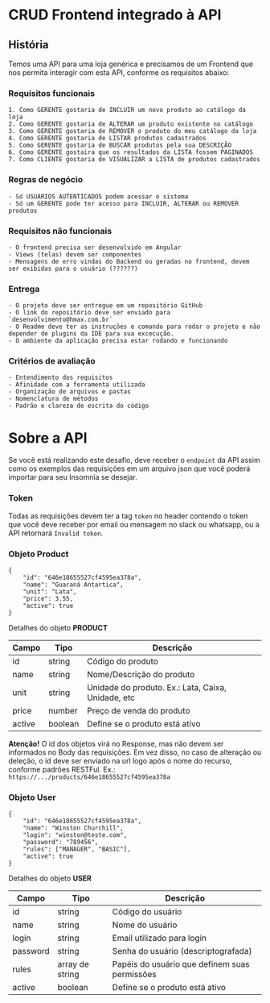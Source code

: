# CRUD Frontend integrado à API

## História
Temos uma API para uma loja genérica e precisamos de um Frontend que nos permita interagir com esta API, conforme os requisitos abaixo:

### Requisitos funcionais
	1. Como GERENTE gostaria de INCLUIR um novo produto ao catálogo da loja
	2. Como GERENTE gostaria de ALTERAR um produto existente no catálogo
	3. Como GERENTE gostaria de REMOVER o produto do meu catálogo da loja
	4. Como GERENTE gostaria de LISTAR produtos cadastrados
	5. Como GERENTE gostaria de BUSCAR produtos pela sua DESCRIÇÃO
 	6. Como GERENTE gostaira que os resultados da LISTA fossem PAGINADOS
  	7. Como CLIENTE gostaria de VISUALIZAR a LISTA de produtos cadastrados

### Regras de negócio
	- Só USUÁRIOS AUTENTICADOS podem acessar o sistema
	- Só um GERENTE pode ter acesso para INCLUIR, ALTERAR ou REMOVER produtos 	

### Requisitos não funcionais
	- O frontend precisa ser desenvolvido em Angular
 	- Views (telas) devem ser componentes
  	- Mensagens de erro vindas do Backend ou geradas no frontend, devem ser exibidas para o usuário (??????)

### Entrega
	- O projeto deve ser entregue em um repositório GitHub
	- O link do repositório deve ser enviado para `desenvolvimento@hmax.com.br`
	- O Readme deve ter as instruções e comando para rodar o projeto e não depender de plugins da IDE para sua excecução.
	- O ambiente da aplicação precisa estar rodando e funcionando
	
### Critérios de avaliação
	- Entendimento dos requisitos
	- Afinidade com a ferramenta utilizada
	- Organização de arquivos e pastas
 	- Nomenclatura de métodos
	- Padrão e clareza de escrita do código

# Sobre a API
Se você está realizando este desafio, deve receber o `endpoint` da API assim como os exemplos das requisições em um arquivo json que você poderá importar para seu Insomnia se desejar.

### Token
Todas as requisições devem ter a tag `token` no header contendo o token que você deve receber por email ou mensagem no slack ou whatsapp, ou a API retornará `Invalid token`.

### Objeto Product

```
{
	"id": "646e18655527cf4595ea378a",
	"name": "Guaraná Antartica",
	"unit": "Lata",
	"price": 3.55,
	"active": true
}
```

Detalhes do objeto **PRODUCT**

| Campo | Tipo | Descrição |
|---|---|---|
| id | string | Código do produto |
| name | string | Nome/Descrição do produto |
| unit | string | Unidade do produto. Ex.: Lata, Caixa, Unidade, etc |
| price | number | Preço de venda do produto |
| active | boolean | Define se o produto está ativo |

**Atenção!** O id dos objetos virá no Response, mas não devem ser informados no Body das requisições. Em vez disso, no caso de alteração ou deleção, o id deve ser enviado na url logo após o nome do recurso, conforme padrões RESTFul. Ex.:
`https://.../products/646e18655527cf4595ea378a`

### Objeto User

```
{
	"id": "646e18655527cf4595ea378a",
	"name": "Winston Churchill",
	"login": "winston@teste.com",
	"password": "789456",
	"rules": ["MANAGER", "BASIC"],
	"active": true
}
```

Detalhes do objeto **USER**

| Campo | Tipo | Descrição |
|---|---|---|
| id | string | Código do usuário |
| name | string | Nome do usuário |
| login | string | Email utilizado para login |
| password | string | Senha do usuário (descriptografada) |
| rules | array de string | Papéis do usuário que definem suas permissões |
| active | boolean | Define se o produto está ativo |
